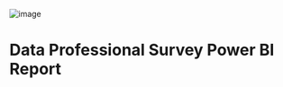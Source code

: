 ![image](https://github.com/user-attachments/assets/185426a7-cf07-4fe9-91a8-ee82631c104a)

# Data Professional Survey Power BI Report

